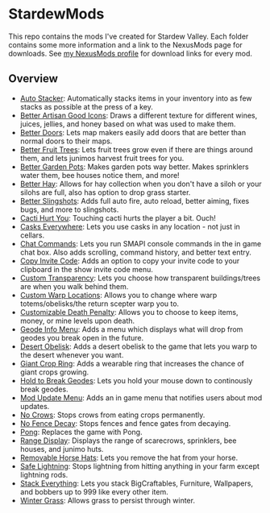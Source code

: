 # StardewMods
This repo contains the mods I've created for Stardew Valley. Each folder contains some more information and a link to the NexusMods page for downloads. See [my NexusMods profile](https://www.nexusmods.com/users/44734342?tab=user+files) for download links for every mod.

## Overview
- [Auto Stacker](/AutoStacker): Automatically stacks items in your inventory into as few stacks as possible at the press of a key.
- [Better Artisan Good Icons](/BetterArtisanGoodIcons): Draws a different texture for different wines, juices, jellies, and honey based on what was used to make them.
- [Better Doors](/BetterDoors): Lets map makers easily add doors that are better than normal doors to their maps.
- [Better Fruit Trees](/BetterFruitTrees): Lets fruit trees grow even if there are things around them, and lets junimos harvest fruit trees for you.
- [Better Garden Pots](/BetterGardenPots): Makes garden pots way better. Makes sprinklers water them, bee houses notice them, and more!
- [Better Hay](/BetterHay): Allows for hay collection when you don't have a siloh or your silohs are full, also has option to drop grass starter.
- [Better Slingshots](/BetterSlingshots): Adds full auto fire, auto reload, better aiming, fixes bugs, and more to slingshots.
- [Cacti Hurt You](/CactiHurtYou): Touching cacti hurts the player a bit. Ouch!
- [Casks Everywhere](/CasksEverywhere): Lets you use casks in any location - not just in cellars.
- [Chat Commands](/ChatCommands): Lets you run SMAPI console commands in the in game chat box. Also adds scrolling, command history, and better text entry.
- [Copy Invite Code](/CopyInviteCode): Adds an option to copy your invite code to your clipboard in the show invite code menu.
- [Custom Transparency](/CustomTransparency): Lets you choose how transparent buildings/trees are when you walk behind them.
- [Custom Warp Locations](/CustomWarpLocations): Allows you to change where warp totems/obelisks/the return scepter warp you to.
- [Customizable Death Penalty](/CustomizableDeathPenalty): Allows you to choose to keep items, money, or mine levels upon death.
- [Geode Info Menu](/GeodeInfoMenu): Adds a menu which displays what will drop from geodes you break open in the future.
- [Desert Obelisk](/DesertObelisk): Adds a desert obelisk to the game that lets you warp to the desert whenever you want.
- [Giant Crop Ring](/GiantCropRing): Adds a wearable ring that increases the chance of giant crops growing.
- [Hold to Break Geodes](/HoldToBreakGeodes): Lets you hold your mouse down to continously break geodes.
- [Mod Update Menu](/ModUpdateMenu): Adds an in game menu that notifies users about mod updates.
- [No Crows](/NoCrows): Stops crows from eating crops permanently.
- [No Fence Decay](/NoFenceDecay): Stops fences and fence gates from decaying.
- [Pong](/Pong): Replaces the game with Pong.
- [Range Display](/RangeDisplay): Displays the range of scarecrows, sprinklers, bee houses, and junimo huts.
- [Removable Horse Hats](/RemovableHorseHats): Lets you remove the hat from your horse.
- [Safe Lightning](/SafeLightning): Stops lightning from hitting anything in your farm except lightning rods.
- [Stack Everything](/StackEverything): Lets you stack BigCraftables, Furniture, Wallpapers, and bobbers up to 999 like every other item.
- [Winter Grass](/WinterGrass): Allows grass to persist through winter.